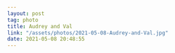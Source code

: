 ```yaml
---
layout: post
tag: photo
title: Audrey and Val
link: "/assets/photos/2021-05-08-Audrey-and-Val.jpg"
date: 2021-05-08 20:48:55
---
```

